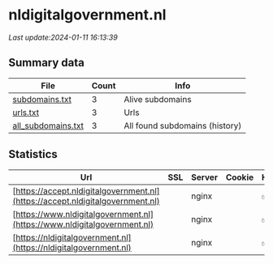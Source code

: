 # nldigitalgovernment.nl
*Last update:2024-01-11 16:13:39*
## Summary data
| File       | Count | Info |
|------------|-------|------|
|[subdomains.txt](/data/nldigitalgovernment/subdomains.txt)|3|Alive subdomains|
|[urls.txt](/data/nldigitalgovernment/urls.txt)|3|Urls|
|[all_subdomains.txt](/data/nldigitalgovernment/all_subdomains.txt)|3|All found subdomains (history)|
## Statistics
| Url | SSL | Server | Cookie | HSTS | CSP | XFO | XXP | RP | Tech |
|------------|-------|------|------|------|------|------|------|------|------|
|[https://accept.nldigitalgovernment.nl](https://accept.nldigitalgovernment.nl)| |nginx| |:white_check_mark: | | | | |:white_check_mark: | |Basic HSTS Nginx| |
|[https://www.nldigitalgovernment.nl](https://www.nldigitalgovernment.nl)| |nginx| |:white_check_mark: | | | | |:white_check_mark: | |HSTS MySQL Nginx PHP...| |
|[https://nldigitalgovernment.nl](https://nldigitalgovernment.nl)| |nginx| |:white_check_mark: | | | | |:white_check_mark: | |HSTS Nginx PHP:8.0.3...| |